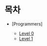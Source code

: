 # 목차

- [Programmers]

  -  [Level 0](https://github.com/HEECHANG96/TIL/blob/main/CodingTest/Level%200/Level%200.md)
  -  [Level 1](https://github.com/HEECHANG96/TIL/blob/main/Level%201/Level%201.md)

